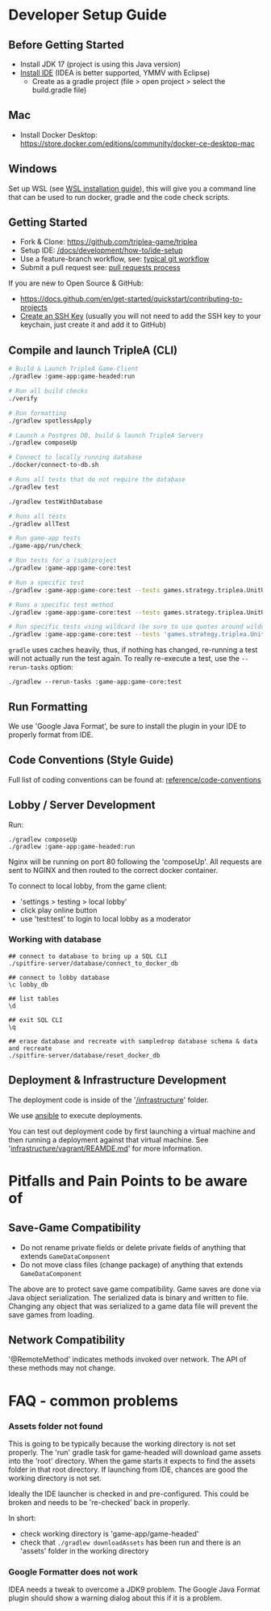 # Developer Setup Guide

## Before Getting Started
- Install JDK 17 (project is using this Java version)
- [Install IDE](./how-to/ide-setup) (IDEA is better supported, YMMV with Eclipse)
  - Create as a gradle project (file > open project > select the build.gradle file)

## Mac

- Install Docker Desktop: <https://store.docker.com/editions/community/docker-ce-desktop-mac>

## Windows

Set up WSL (see [WSL installation guide](https://learn.microsoft.com/de-de/windows/wsl/install)), this will give you a command line that can be used to run docker, gradle and the code check scripts.


## Getting Started

- Fork & Clone: <https://github.com/triplea-game/triplea>
- Setup IDE: [/docs/development/how-to/ide-setup](how-to/ide-setup)
- Use a feature-branch workflow, see: [typical git workflow](typical-git-workflow.md)
- Submit a pull request see: [pull requests process](../project/pull-requests.md)

If you are new to Open Source & GitHub:
  - https://docs.github.com/en/get-started/quickstart/contributing-to-projects
  - [Create an SSH Key](https://docs.github.com/en/authentication/connecting-to-github-with-ssh/adding-a-new-ssh-key-to-your-github-account)
    (usually you will not need to add the SSH key to your keychain, just create it and add it to GitHub)

## Compile and launch TripleA (CLI)

```bash
# Build & Launch TripleA Game-Client
./gradlew :game-app:game-headed:run

# Run all build checks
./verify

# Run formatting
./gradlew spotlessApply

# Launch a Postgres DB, build & launch TripleA Servers
./gradlew composeUp

# Connect to locally running database
./docker/connect-to-db.sh

# Runs all tests that do not require the database
./gradlew test

./gradlew testWithDatabase

# Runs all tests
./gradlew allTest

# Run game-app tests
./game-app/run/check

# Run tests for a (sub)project
./gradlew :game-app:game-core:test

# Run a specific test
./gradlew :game-app:game-core:test --tests games.strategy.triplea.UnitUtilsTest

# Runs a specific test method
./gradlew :game-app:game-core:test --tests games.strategy.triplea.UnitUtilsTest.multipleTransportedUnitsAreTransferred

# Run specific tests using wildcard (be sure to use quotes around wildcard)
./gradlew :game-app:game-core:test --tests 'games.strategy.triplea.UnitUtilsTest.*Units*'
```

`gradle` uses caches heavily, thus, if nothing has changed, re-running a test will not actually run the test again.
To really re-execute a test, use the `--rerun-tasks` option:
```
./gradlew --rerun-tasks :game-app:game-core:test
```

## Run Formatting

We use 'Google Java Format', be sure to install the plugin in your IDE to properly format from IDE.


## Code Conventions (Style Guide)

Full list of coding conventions can be found at: [reference/code-conventions](code-conventions)

## Lobby / Server Development

Run:
```
./gradlew composeUp
./gradlew :game-app:game-headed:run
``` 
Nginx will be running on port 80 following the 'composeUp'.
All requests are sent to NGINX and then routed to the correct
docker container.

To connect to local lobby, from the game client:
  - 'settings > testing > local lobby'
  - click play online button
  - use 'test:test' to login to local lobby as a moderator

### Working with database

```
## connect to database to bring up a SQL CLI
./spitfire-server/database/connect_to_docker_db

## connect to lobby database
\c lobby_db

## list tables
\d

## exit SQL CLI
\q

## erase database and recreate with sampledrop database schema & data and recreate
./spitfire-server/database/reset_docker_db
```


## Deployment & Infrastructure Development

The deployment code is inside of the '[/infrastructure](./infrastructure)' folder.

We use [ansible](https://www.ansible.com/) to execute deployments.

You can test out deployment code by first launching a virtual machine and then running a deployment
against that virtual machine. See '[infrastructure/vagrant/REAMDE.md](./infrastructure/vagrant/REAMDE.md)'
for more information.

# Pitfalls and Pain Points to be aware of

## Save-Game Compatibility

- Do not rename private fields or delete private fields of anything that extends `GameDataComponent`
- Do not move class files (change package) of anything that extends `GameDataComponent`

The above are to protect save game compatibility.  Game saves are done via Java object serialization. The serialized
data is binary and written to file. Changing any object that was serialized to a game data file will prevent the
save games from loading.

## Network Compatibility

'@RemoteMethod' indicates methods invoked over network. The API of these methods may not change.


# FAQ - common problems


### Assets folder not found

This is going to be typically because the working directory is not set properly. The 'run' gradle task
for game-headed will download game assets into the 'root' directory. When the game starts it expects
to find the assets folder in that root directory. If launching from IDE, chances are good the working
directory is not set.

Ideally the IDE launcher is checked in and pre-configured. This could be broken and needs to be 're-checked'
back in properly. 

In short:
- check working directory is 'game-app/game-headed'
- check that `./gradlew downloadAssets` has been run and there is an 'assets' folder in the working directory

### Google Formatter does not work

IDEA needs a tweak to overcome a JDK9 problem. The Google Java Format plugin should show a warning dialog about
this if it is a problem.


